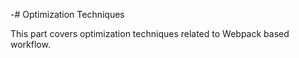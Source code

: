 -# Optimization Techniques

This part covers optimization techniques related to Webpack based workflow.

